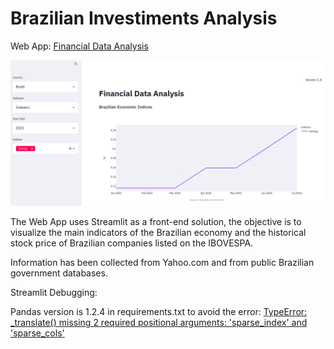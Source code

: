 # Brazilian Investiments Analysis

Web App: <a href="https://share.streamlit.io/marcosrmg/investments/src/app.py" target="_blank">Financial Data Analysis</a>

![alt_text](img/financial_analysis.png)

The Web App uses Streamlit as a front-end solution, the objective is to visualize the main indicators of the Brazilian economy and the historical stock price of Brazilian companies listed on the IBOVESPA.

Information has been collected from Yahoo.com and from public Brazilian government databases.



Streamlit Debugging:

Pandas version is 1.2.4 in requirements.txt to avoid the error: <a href="https://discuss.streamlit.io/t/getiing-an-error-after-deployment-of-streamlit-c/14674" target="_blank">TypeError: _translate() missing 2 required positional arguments: 'sparse_index' and 'sparse_cols'</a>
